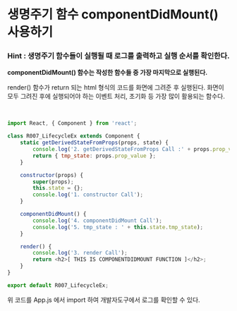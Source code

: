 # 생명주기 함수 componentDidMount() 사용하기

### Hint : 생명주기 함수들이 실행될 때 로그를 출력하고 실행 순서를 확인한다.

**componentDidMount() 함수는 작성한 함수들 중 가장 마지막으로 실행된다.**

render() 함수가 return 되는 html 형식의 코드를 화면에 그려준 후 실행된다. 화면이 모두 그려진 후에 실행되어야 하는 이벤트 처리, 초기화 등 가장 많이 활용되는 함수다.

<br>

```js
import React, { Component } from 'react';

class R007_LifecycleEx extends Component {
    static getDerivedStateFromProps(props, state) {
        console.log('2. getDerivedStateFromProps Call :' + props.prop_value);
        return { tmp_state: props.prop_value };
    }

    constructor(props) {
        super(props);
        this.state = {};
        console.log('1. constructor Call');
    }

    componentDidMount() {
        console.log('4. componentDidMount Call');
        console.log('5. tmp_state : ' + this.state.tmp_state);
    }

    render() {
        console.log('3. render Call');
        return <h2>[ THIS IS COMPONENTDIDMOUNT FUNCTION ]</h2>;
    }
}

export default R007_LifecycleEx;
```

위 코드를 App.js 에서 import 하여 개발자도구에서 로그를 확인할 수 있다.
